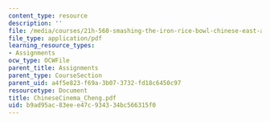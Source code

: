```yaml
---
content_type: resource
description: ''
file: /media/courses/21h-560-smashing-the-iron-rice-bowl-chinese-east-asia-fall-2004/b9ad95ac83eee47c934334bc566315f0_ChineseCinema_Cheng.pdf
file_type: application/pdf
learning_resource_types:
- Assignments
ocw_type: OCWFile
parent_title: Assignments
parent_type: CourseSection
parent_uid: a4f5e823-f69a-3b07-3732-fd18c6450c97
resourcetype: Document
title: ChineseCinema_Cheng.pdf
uid: b9ad95ac-83ee-e47c-9343-34bc566315f0
---
```

